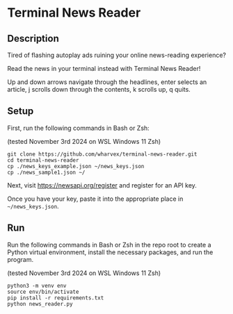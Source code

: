 # Terminal News Reader

## Description

Tired of flashing autoplay ads ruining your online news-reading experience?

Read the news in your terminal instead with Terminal News Reader!

Up and down arrows navigate through the headlines, enter selects an article, j scrolls down through the contents, k scrolls up, q quits.

## Setup 

First, run the following commands in Bash or Zsh:

(tested November 3rd 2024 on WSL Windows 11 Zsh)

```
git clone https://github.com/wharvex/terminal-news-reader.git
cd terminal-news-reader
cp ./news_keys_example.json ~/news_keys.json
cp ./news_sample1.json ~/
```

Next, visit https://newsapi.org/register and register for an API key.

Once you have your key, paste it into the appropriate place in `~/news_keys.json`.

## Run

Run the following commands in Bash or Zsh in the repo root to create a Python virtual environment, install the necessary packages, and run the program.

(tested November 3rd 2024 on WSL Windows 11 Zsh)

```
python3 -m venv env
source env/bin/activate
pip install -r requirements.txt
python news_reader.py
```

